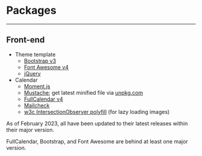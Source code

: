 # Packages

----

## Front-end

* Theme template
  * [Bootstrap v3](https://getbootstrap.com/docs/3.3/)
  * [Font Awesome v4](https://fontawesome.com/v4.7/)
  * [jQuery](https://github.com/jquery/jquery/releases)
* Calendar
  * [Moment.js](https://github.com/moment/moment/releases)
  * [Mustache](https://github.com/janl/mustache.js/releases); get latest minified file via [unpkg.com](https://unpkg.com/mustache@latest/mustache.min.js)
  * [FullCalendar v4](https://github.com/fullcalendar/fullcalendar/releases)
  * [Mailcheck](https://github.com/mailcheck/mailcheck/releases)
  * [w3c IntersectionObserver polyfill](https://github.com/w3c/IntersectionObserver/tree/main/polyfill) (for lazy loading images)

As of February 2023, all have been updated to their latest releases within their major version.

FullCalendar, Bootstrap, and Font Awesome are behind at least one major version.
